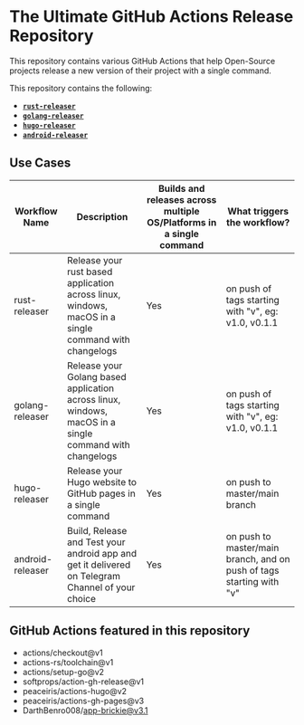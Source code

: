 # The Ultimate GitHub Actions Release Repository

This repository contains various GitHub Actions that help Open-Source projects release a new version of their project with a single command. 

This repository contains the following:

- [**`rust-releaser`** ](.github/workflows/rust-releaser.yaml)
- [**`golang-releaser`**](.github/workflows/golang-releaser.yaml)
- [**`hugo-releaser`**](.github/workflows/hugo-releaser.yaml)
- [**`android-releaser`**](.github/workflows/android-releaser.yaml)

## Use Cases

| Workflow Name    | Description                                                                                            | Builds and releases across multiple OS/Platforms in a single command | What triggers the workflow?                                          |
|------------------|--------------------------------------------------------------------------------------------------------|----------------------------------------------------------------------|----------------------------------------------------------------------|
| rust-releaser    | Release your rust based application across linux, windows, macOS in a single command with changelogs   | Yes                                                                  | on push of tags starting with "v", eg: v1.0, v0.1.1                  |
| golang-releaser  | Release your Golang based application across linux, windows, macOS in a single command with changelogs | Yes                                                                  | on push of tags starting with "v", eg: v1.0, v0.1.1                  |
| hugo-releaser    | Release your Hugo website to GitHub pages in a single command                                          | Yes                                                                  | on push to master/main branch                                        |
| android-releaser | Build, Release and Test your android app and get it delivered on Telegram Channel of your choice       | Yes                                                                  | on push to master/main branch, and on push of tags starting with "v" |

## GitHub Actions featured in this repository

- actions/checkout@v1
- actions-rs/toolchain@v1
- actions/setup-go@v2
- softprops/action-gh-release@v1
- peaceiris/actions-hugo@v2
- peaceiris/actions-gh-pages@v3
- DarthBenro008/app-brickie@v3.1

